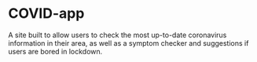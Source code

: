 # COVID-app
A site built to allow users to check the most up-to-date coronavirus information in their area, as well as a symptom checker and suggestions if users are bored in lockdown.
